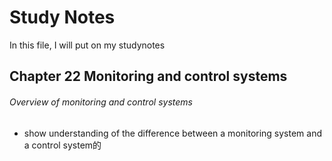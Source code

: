 # Study Notes
In this file, I will put on my studynotes 

## Chapter 22 Monitoring and control systems
###### Overview of monitoring and control systems
- show understanding of the difference between a monitoring system and a control system的

